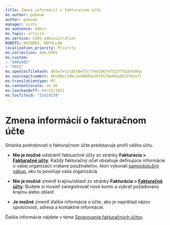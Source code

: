 ```yaml
---
title: Zmena informácií o fakturačnom účte
ms.author: pebaum
author: pebaum
manager: scotv
ms.audience: Admin
ms.topic: article
ms.service: o365-administration
ROBOTS: NOINDEX, NOFOLLOW
localization_priority: Priority
ms.collection: Adm_O365
ms.custom:
- "9002605"
- "5022"
ms.openlocfilehash: 8b5e7ec1c8558ef3c776d186f4f522f7b169306a
ms.sourcegitcommit: 8bc60ec34bc1e40685e3976576e04a2623f63a7c
ms.translationtype: HT
ms.contentlocale: sk-SK
ms.lasthandoff: 04/15/2021
ms.locfileid: "51819239"
---
```

# <a name="change-billing-account-information"></a>Zmena informácií o fakturačnom účte

Stránka podrobností o fakturačnom účte predstavuje profil vášho účtu.

- **Nie je možné** odstrániť faktuarčné účty zo stránky **Fakturácia > [Fakturačné účty](https://go.microsoft.com/fwlink/p/?linkid=2084771)**. Každý fakturačný účet obsahuje definujúce informácie o vašej organizácii vrátane používateľov, ktorí vykonali [samoobslužný nákup](https://docs.microsoft.com/microsoft-365/commerce/subscriptions/manage-self-service-purchases-admins), ako to povoľuje vaša organizácia. 

- **Nie je možné** zmeniť krajinu/oblasť zo stránky **Fakturácia > [Fakturačné účty](https://go.microsoft.com/fwlink/p/?linkid=2084771)**. Budete si musieť zaregistrovať nové konto a vybrať požadovanú krajinu alebo oblasť. 

- **Je možné** zmeniť ďalšie informácie o účte, ako je napríklad názov spoločnosti, adresa a kontaktné informácie. 

Ďalšie informácie nájdete v téme [Spravovanie fakturačných účtov](https://docs.microsoft.com/microsoft-365/commerce/manage-billing-accounts). 
